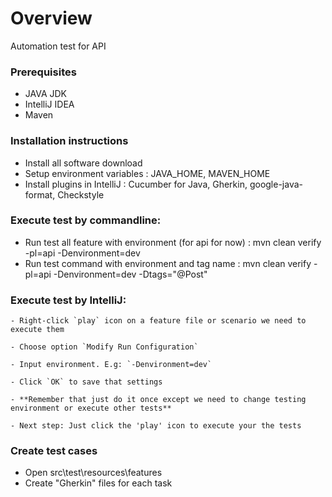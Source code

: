 # Overview

Automation test for API

<h3> Prerequisites</h3>

* JAVA JDK
* IntelliJ IDEA 
* Maven 

<h3>Installation instructions</h3>

- Install all software download
- Setup environment variables : JAVA_HOME, MAVEN_HOME
- Install plugins in IntelliJ : Cucumber for Java, Gherkin, google-java-format, Checkstyle
  
 <h3>Execute test by commandline: </h3>
 
- Run test all feature with environment (for api for now) : mvn clean verify -pl=api -Denvironment=dev
- Run test command with environment and tag name : mvn clean verify -pl=api -Denvironment=dev -Dtags="@Post"

<h3>Execute test by IntelliJ: </h3>

    - Right-click `play` icon on a feature file or scenario we need to execute them
    
    - Choose option `Modify Run Configuration`
    
    - Input environment. E.g: `-Denvironment=dev`
    
    - Click `OK` to save that settings
    
    - **Remember that just do it once except we need to change testing environment or execute other tests**
    
    - Next step: Just click the 'play' icon to execute your the tests

<h3>Create test cases </h3>

* Open src\test\resources\features 
* Create "Gherkin" files for each task
